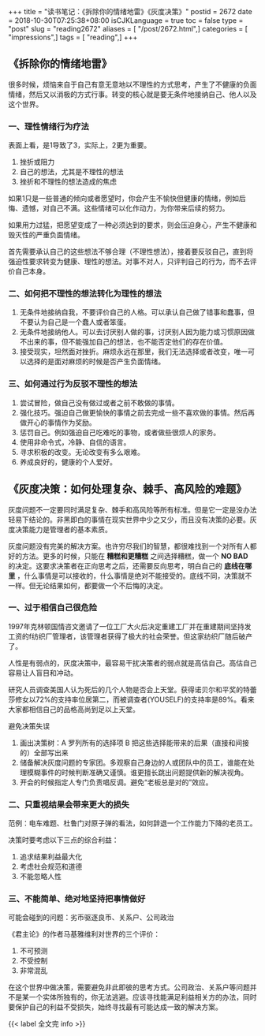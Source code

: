 +++
title = "读书笔记：《拆除你的情绪地雷》《灰度决策》"
postid = 2672
date = 2018-10-30T07:25:38+08:00
isCJKLanguage = true
toc = false
type = "post"
slug = "reading2672"
aliases = [ "/post/2672.html",]
categories = [ "impressions",]
tags = [ "reading",]
+++


## 《拆除你的情绪地雷》

很多时候，烦恼来自于自己有意无意地以不理性的方式思考，产生了不健康的负面情绪，然后又以消极的方式行事。转变的核心就是要无条件地接纳自己、他人以及这个世界。 <!--more-->

### 一、理性情绪行为疗法

表面上看，是1导致了3，实际上，2更为重要。

1. 挫折或阻力
2. 自己的想法，尤其是不理性的想法
3. 挫折和不理性的想法造成的焦虑

如果1只是一些普通的倾向或者愿望时，你会产生不愉快但健康的情绪，例如后悔、遗憾，对自己不满。这些情绪可以化作动力，为你带来后续的努力。

如果用力过猛，把愿望变成了一种必须达到的要求，则会压迫身心，产生不健康和毁灭性的严重负面情绪。

首先需要承认自己的这些想法不够合理（不理性想法），接着要反驳自己，直到将强迫性要求转变为健康、理性的想法。对事不对人，只评判自己的行为，而不去评价自己本身。

### 二、如何把不理性的想法转化为理性的想法

1. 无条件地接纳自我，不要评价自己的人格。可以承认自己做了错事和蠢事，但不要认为自己是一个蠢人或者笨蛋。
2. 无条件地接纳他人。可以去讨厌别人做的事，讨厌别人因为能力或习惯原因做不出来的事，但不能强加自己的想法，也不能否定他们的存在价值。
3. 接受现实，坦然面对挫折。麻烦永远在那里，我们无法选择或者改变，唯一可以选择的是面对麻烦的时候是否产生负面情绪。

### 三、如何通过行为反驳不理性的想法

1. 尝试冒险，做自己没有做过或者之前不敢做的事情。
2. 强化技巧。强迫自己做更愉快的事情之前去完成一些不喜欢做的事情。然后再做开心的事情作为奖励。
3. 惩罚自己。例如强迫自己吃难吃的事物，或者做些很烦人的家务。
4. 使用非命令式，冷静、自信的语言。
5. 寻求积极的改变。无论改变有多么艰难。
6. 养成良好的，健康的个人爱好。

## 《灰度决策：如何处理复杂、棘手、高风险的难题》

灰度问题不一定要同时满足复杂、棘手和高风险等所有标准。但是它一定是没办法轻易下结论的。非黑即白的事情在现实世界中少之又少，而且没有决策的必要。灰度决策能力是管理者的基本素质。

灰度问题没有完美的解决方案。也许穷尽我们的智慧，都很难找到一个对所有人都好的方法。更多的时候，只能在 **糟糕和更糟糕** 之间选择糟糕，做一个 **NO BAD** 的决定。这要求决策者在正向思考之后，还需要反向思考，明白自己的 **底线在哪里** ，什么事情是可以接收的，什么事情是绝对不能接受的。底线不同，决策就不一样。但无论结果如何，都要做一个不后悔的决定。

### 一、过于相信自己很危险

1997年克林顿国情咨文邀请了一位工厂大火后决定重建工厂并在重建期间坚持发工资的f纺织厂管理者，该管理者获得了极大的社会荣誉。但这家纺织厂随后破产了。

人性是有弱点的，灰度决策中，最容易干扰决策者的弱点就是高估自己。高估自己容易让人盲目和冲动。

研究人员调查美国人认为死后的几个人物是否会上天堂。获得诺贝尔和平奖的特蕾莎修女以72%的支持率位居第二，而被调查者(YOUSELF)的支持率是89%。看来大家都相信自己的品格高尚到足以上天堂。

避免决策失误

1. 画出决策树：A 罗列所有的选择项 B 把这些选择能带来的后果（直接和间接的）全部写出来
2. 储备解决灰度问题的专家团。多观察自己身边的人或团队中的员工，谁能在处理模糊事件的时候判断准确又谨慎。谁更擅长跳出问题提供新的解决视角。
3. 开会的时候指定人专门负责唱反调。避免“老板总是对的”效应。

### 二、只重视结果会带来更大的损失

范例：电车难题、杜鲁门对原子弹的看法，如何辞退一个工作能力下降的老员工。

决策时要考虑以下三点的综合利益：

1. 追求结果利益最大化
2. 考虑社会规范和道德
3. 不能忽略人性

### 三、不能简单、绝对地坚持把事情做好

可能会碰到的问题：劣币驱逐良币、关系户、公司政治

《君主论》的作者马基雅维利对世界的三个评价：

1. 不可预测
2. 不受控制
3. 非常混乱

在这个世界中做决策，需要避免非此即彼的思考方式。公司政治、关系户等问题并不是某一个实体所独有的，你无法逃避。应该寻找能满足利益相关方的办法，同时要保护自己的利益不受损失，始终寻找最有可能达成一致的解决方案。

{{< label 全文完 info >}}